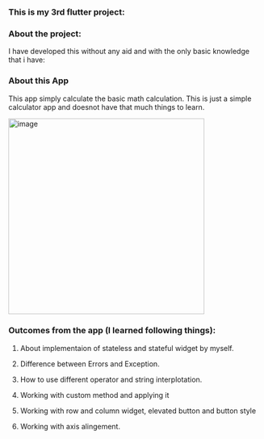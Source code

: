 ###                 This is my 3rd flutter project:
### About the project:
  I have developed this without any aid and with the only basic knowledge that i have:

### About this App
  This app simply calculate the basic math calculation. This is just a simple calculator app and doesnot have that much things to learn.
  
   <img width="388" alt="image" src="https://user-images.githubusercontent.com/108686886/190450374-338dc6f4-ec7b-4741-8cca-4e91477ec3db.png">
        
### Outcomes from the app (I learned following things):
  
  1. About implementaion of stateless and stateful widget by myself.
  
  3. Difference between Errors and Exception.
  
  4. How to use different operator and string interplotation.

  5. Working with custom method and applying it
  
  6. Working with row and column widget, elevated button and button style
  
  7. Working with axis alingement.
